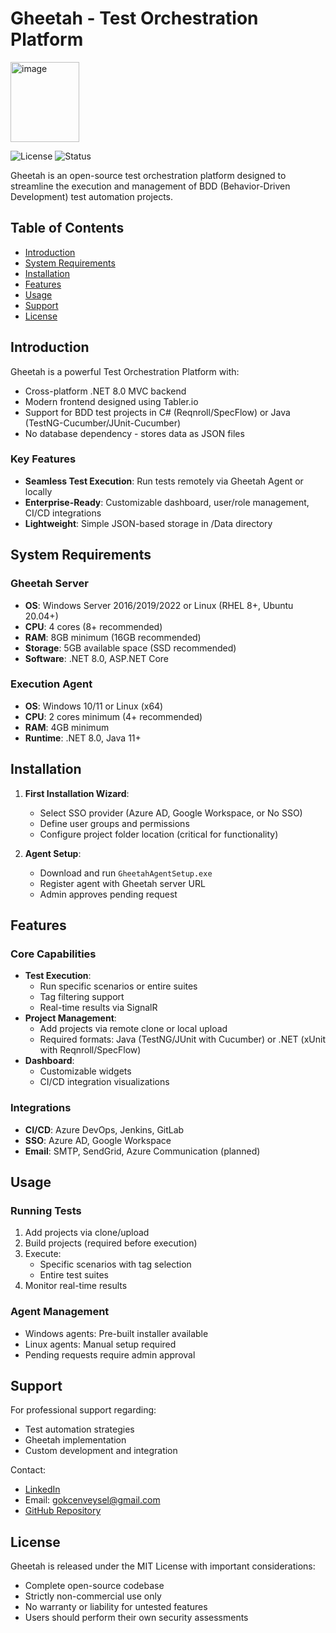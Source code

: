 # Gheetah - Test Orchestration Platform

<img width="110" height="128" alt="image" src="https://github.com/user-attachments/assets/86382633-41b0-4c7d-aed9-a9b68106a1df" />


![License](https://img.shields.io/badge/License-MIT-blue.svg)
![Status](https://img.shields.io/badge/Status-Open--Source-brightgreen)

Gheetah is an open-source test orchestration platform designed to streamline the execution and management of BDD (Behavior-Driven Development) test automation projects.

## Table of Contents
- [Introduction](#introduction)
- [System Requirements](#system-requirements)
- [Installation](#installation)
- [Features](#features)
- [Usage](#usage)
- [Support](#support)
- [License](#license)

## Introduction

Gheetah is a powerful Test Orchestration Platform with:
- Cross-platform .NET 8.0 MVC backend
- Modern frontend designed using Tabler.io
- Support for BDD test projects in C# (Reqnroll/SpecFlow) or Java (TestNG-Cucumber/JUnit-Cucumber)
- No database dependency - stores data as JSON files

### Key Features
- **Seamless Test Execution**: Run tests remotely via Gheetah Agent or locally
- **Enterprise-Ready**: Customizable dashboard, user/role management, CI/CD integrations
- **Lightweight**: Simple JSON-based storage in /Data directory

## System Requirements

### Gheetah Server
- **OS**: Windows Server 2016/2019/2022 or Linux (RHEL 8+, Ubuntu 20.04+)
- **CPU**: 4 cores (8+ recommended)
- **RAM**: 8GB minimum (16GB recommended)
- **Storage**: 5GB available space (SSD recommended)
- **Software**: .NET 8.0, ASP.NET Core

### Execution Agent
- **OS**: Windows 10/11 or Linux (x64)
- **CPU**: 2 cores minimum (4+ recommended)
- **RAM**: 4GB minimum
- **Runtime**: .NET 8.0, Java 11+

## Installation

1. **First Installation Wizard**:
   - Select SSO provider (Azure AD, Google Workspace, or No SSO)
   - Define user groups and permissions
   - Configure project folder location (critical for functionality)

2. **Agent Setup**:
   - Download and run `GheetahAgentSetup.exe`
   - Register agent with Gheetah server URL
   - Admin approves pending request

## Features

### Core Capabilities
- **Test Execution**:
  - Run specific scenarios or entire suites
  - Tag filtering support
  - Real-time results via SignalR
- **Project Management**:
  - Add projects via remote clone or local upload
  - Required formats: Java (TestNG/JUnit with Cucumber) or .NET (xUnit with Reqnroll/SpecFlow)
- **Dashboard**:
  - Customizable widgets
  - CI/CD integration visualizations

### Integrations
- **CI/CD**: Azure DevOps, Jenkins, GitLab
- **SSO**: Azure AD, Google Workspace
- **Email**: SMTP, SendGrid, Azure Communication (planned)

## Usage

### Running Tests
1. Add projects via clone/upload
2. Build projects (required before execution)
3. Execute:
   - Specific scenarios with tag selection
   - Entire test suites
4. Monitor real-time results

### Agent Management
- Windows agents: Pre-built installer available
- Linux agents: Manual setup required
- Pending requests require admin approval

## Support

For professional support regarding:
- Test automation strategies
- Gheetah implementation
- Custom development and integration

Contact:
- [LinkedIn](https://linkedin.com/in/veyselgokcen/)
- Email: [gokcenveysel@gmail.com](mailto:gokcenveysel@gmail.com)
- [GitHub Repository](https://github.com/gokcenveysel/Gheetah)

## License

Gheetah is released under the MIT License with important considerations:
- Complete open-source codebase
- Strictly non-commercial use only
- No warranty or liability for untested features
- Users should perform their own security assessments
